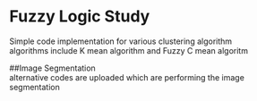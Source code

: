 # Fuzzy Logic Study

Simple code implementation for various clustering algorithm  
algorithms include K mean algorithm and Fuzzy C mean algoritm  
  
  
##Image Segmentation  
alternative codes are uploaded which are performing the image segmentation

